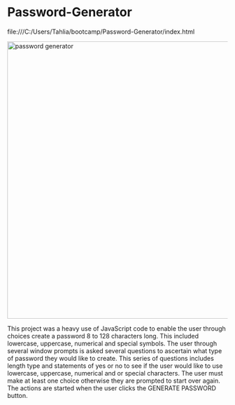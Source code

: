 # Password-Generator

file:///C:/Users/Tahlia/bootcamp/Password-Generator/index.html


<img width="633" alt="password generator " src="https://user-images.githubusercontent.com/108914519/188018135-1f010f5b-f236-485b-84ac-3f20dc5cb66e.png">


This project was a heavy use of JavaScript code to enable the user through choices create a password 8 to 128 characters long. This included lowercase, uppercase, numerical and special symbols. 
The user through several window prompts is asked several questions to ascertain what type of password they would like to create. This series of questions includes length type and statements of yes or no to see if the user would like to use lowercase, uppercase, numerical and or special characters. The user must make at least one choice otherwise they are prompted to start over again.
The actions are started when the user clicks the GENERATE PASSWORD button.
